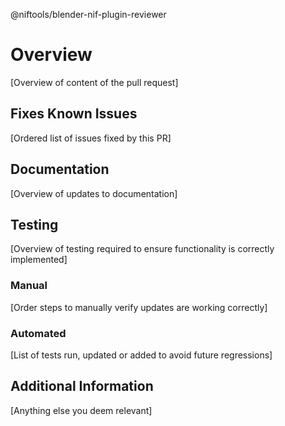 @niftools/blender-nif-plugin-reviewer 

# Overview
[Overview of content of the pull request]

## Fixes Known Issues
[Ordered list of issues fixed by this PR]

## Documentation
[Overview of updates to documentation]

## Testing
[Overview of testing required to ensure functionality is correctly implemented]

### Manual
[Order steps to manually verify updates are working correctly]

### Automated
[List of tests run, updated or added to avoid future regressions]

## Additional Information
[Anything else you deem relevant]